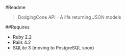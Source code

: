 #Readme

> DodgingCone API - A life returning JSON models

##Requires

 - Ruby 2.2
 - Rails 4.2
 - SQLite 3 (moving to PostgreSQL soon)